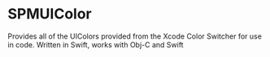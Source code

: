 SPMUIColor
==========

Provides all of the UIColors provided from the Xcode Color Switcher for use in code. Written in Swift, works with Obj-C and Swift
